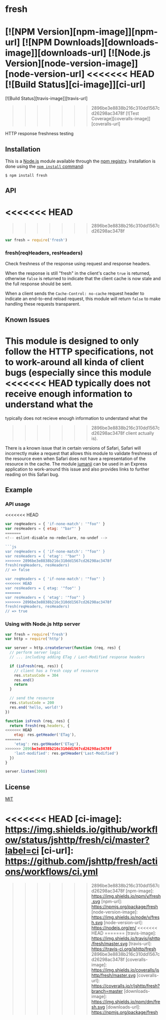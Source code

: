 # fresh

[![NPM Version][npm-image]][npm-url]
[![NPM Downloads][downloads-image]][downloads-url]
[![Node.js Version][node-version-image]][node-version-url]
<<<<<<< HEAD
[![Build Status][ci-image]][ci-url]
=======
[![Build Status][travis-image]][travis-url]
>>>>>>> 2896be3e8838b216c310dd1567cd26298ac3478f
[![Test Coverage][coveralls-image]][coveralls-url]

HTTP response freshness testing

## Installation

This is a [Node.js](https://nodejs.org/en/) module available through the
[npm registry](https://www.npmjs.com/). Installation is done using the
[`npm install` command](https://docs.npmjs.com/getting-started/installing-npm-packages-locally):

```
$ npm install fresh
```

## API

<<<<<<< HEAD
=======
<!-- eslint-disable no-unused-vars -->

>>>>>>> 2896be3e8838b216c310dd1567cd26298ac3478f
```js
var fresh = require('fresh')
```

### fresh(reqHeaders, resHeaders)

Check freshness of the response using request and response headers.

When the response is still "fresh" in the client's cache `true` is
returned, otherwise `false` is returned to indicate that the client
cache is now stale and the full response should be sent.

When a client sends the `Cache-Control: no-cache` request header to
indicate an end-to-end reload request, this module will return `false`
to make handling these requests transparent.

## Known Issues

This module is designed to only follow the HTTP specifications, not
to work-around all kinda of client bugs (especially since this module
<<<<<<< HEAD
typically does not receive enough information to understand what the
=======
typically does not recieve enough information to understand what the
>>>>>>> 2896be3e8838b216c310dd1567cd26298ac3478f
client actually is).

There is a known issue that in certain versions of Safari, Safari
will incorrectly make a request that allows this module to validate
freshness of the resource even when Safari does not have a
representation of the resource in the cache. The module
[jumanji](https://www.npmjs.com/package/jumanji) can be used in
an Express application to work-around this issue and also provides
links to further reading on this Safari bug.

## Example

### API usage

<<<<<<< HEAD
<!-- eslint-disable no-redeclare -->

```js
var reqHeaders = { 'if-none-match': '"foo"' }
var resHeaders = { etag: '"bar"' }
=======
<!-- eslint-disable no-redeclare, no-undef -->

```js
var reqHeaders = { 'if-none-match': '"foo"' }
var resHeaders = { 'etag': '"bar"' }
>>>>>>> 2896be3e8838b216c310dd1567cd26298ac3478f
fresh(reqHeaders, resHeaders)
// => false

var reqHeaders = { 'if-none-match': '"foo"' }
<<<<<<< HEAD
var resHeaders = { etag: '"foo"' }
=======
var resHeaders = { 'etag': '"foo"' }
>>>>>>> 2896be3e8838b216c310dd1567cd26298ac3478f
fresh(reqHeaders, resHeaders)
// => true
```

### Using with Node.js http server

```js
var fresh = require('fresh')
var http = require('http')

var server = http.createServer(function (req, res) {
  // perform server logic
  // ... including adding ETag / Last-Modified response headers

  if (isFresh(req, res)) {
    // client has a fresh copy of resource
    res.statusCode = 304
    res.end()
    return
  }

  // send the resource
  res.statusCode = 200
  res.end('hello, world!')
})

function isFresh (req, res) {
  return fresh(req.headers, {
<<<<<<< HEAD
    etag: res.getHeader('ETag'),
=======
    'etag': res.getHeader('ETag'),
>>>>>>> 2896be3e8838b216c310dd1567cd26298ac3478f
    'last-modified': res.getHeader('Last-Modified')
  })
}

server.listen(3000)
```

## License

[MIT](LICENSE)

<<<<<<< HEAD
[ci-image]: https://img.shields.io/github/workflow/status/jshttp/fresh/ci/master?label=ci
[ci-url]: https://github.com/jshttp/fresh/actions/workflows/ci.yml
=======
>>>>>>> 2896be3e8838b216c310dd1567cd26298ac3478f
[npm-image]: https://img.shields.io/npm/v/fresh.svg
[npm-url]: https://npmjs.org/package/fresh
[node-version-image]: https://img.shields.io/node/v/fresh.svg
[node-version-url]: https://nodejs.org/en/
<<<<<<< HEAD
=======
[travis-image]: https://img.shields.io/travis/jshttp/fresh/master.svg
[travis-url]: https://travis-ci.org/jshttp/fresh
>>>>>>> 2896be3e8838b216c310dd1567cd26298ac3478f
[coveralls-image]: https://img.shields.io/coveralls/jshttp/fresh/master.svg
[coveralls-url]: https://coveralls.io/r/jshttp/fresh?branch=master
[downloads-image]: https://img.shields.io/npm/dm/fresh.svg
[downloads-url]: https://npmjs.org/package/fresh
